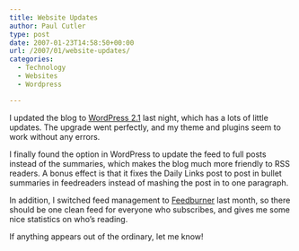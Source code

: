 ```yaml
---
title: Website Updates
author: Paul Cutler
type: post
date: 2007-01-23T14:58:50+00:00
url: /2007/01/website-updates/
categories:
  - Technology
  - Websites
  - Wordpress

---
```

I updated the blog to [WordPress 2.1][1] last night, which has a lots of little updates. The upgrade went perfectly, and my theme and plugins seem to work without any errors.

I finally found the option in WordPress to update the feed to full posts instead of the summaries, which makes the blog much more friendly to RSS readers. A bonus effect is that it fixes the Daily Links post to post in bullet summaries in feedreaders instead of mashing the post in to one paragraph.

In addition, I switched feed management to [Feedburner][2] last month, so there should be one clean feed for everyone who subscribes, and gives me some nice statistics on who&#8217;s reading.

If anything appears out of the ordinary, let me know!

 [1]: http://wordpress.org/download/
 [2]: http://www.feedburner.com